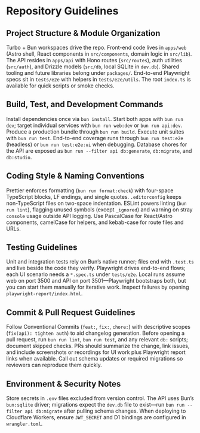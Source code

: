 # Repository Guidelines

## Project Structure & Module Organization

Turbo + Bun workspaces drive the repo. Front-end code lives in `apps/web` (Astro shell, React components in `src/components`, domain logic in `src/lib`). The API resides in `apps/api` with Hono routes (`src/routes`), auth utilities (`src/auth`), and Drizzle models (`src/db`, local SQLite in `dev.db`). Shared tooling and future libraries belong under `packages/`. End-to-end Playwright specs sit in `tests/e2e` with helpers in `tests/e2e/utils`. The root `index.ts` is available for quick scripts or smoke checks.

## Build, Test, and Development Commands

Install dependencies once via `bun install`. Start both apps with `bun run dev`; target individual services with `bun run web:dev` or `bun run api:dev`. Produce a production bundle through `bun run build`. Execute unit suites with `bun run test`. End-to-end coverage runs through `bun run test:e2e` (headless) or `bun run test:e2e:ui` when debugging. Database chores for the API are exposed as `bun run --filter api db:generate`, `db:migrate`, and `db:studio`.

## Coding Style & Naming Conventions

Prettier enforces formatting (`bun run format:check`) with four-space TypeScript blocks, LF endings, and single quotes. `.editorconfig` keeps non-TypeScript files on two-space indentation. ESLint powers linting (`bun run lint`), flagging unused symbols (except `_ignored`) and warning on stray `console` usage outside API logging. Use PascalCase for React/Astro components, camelCase for helpers, and kebab-case for route files and URLs.

## Testing Guidelines

Unit and integration tests rely on Bun’s native runner; files end with `.test.ts` and live beside the code they verify. Playwright drives end-to-end flows; each UI scenario needs a `*.spec.ts` under `tests/e2e`. Local runs assume web on port 3500 and API on port 3501—Playwright bootstraps both, but you can start them manually for iterative work. Inspect failures by opening `playwright-report/index.html`.

## Commit & Pull Request Guidelines

Follow Conventional Commits (`feat:`, `fix:`, `chore:`) with descriptive scopes (`fix(api): tighten auth`) to aid changelog generation. Before opening a pull request, run `bun run lint`, `bun run test`, and any relevant `db:` scripts; document skipped checks. PRs should summarize the change, link issues, and include screenshots or recordings for UI work plus Playwright report links when available. Call out schema updates or required migrations so reviewers can reproduce them quickly.

## Environment & Security Notes

Store secrets in `.env` files excluded from version control. The API uses Bun’s `bun:sqlite` driver; migrations expect the `dev.db` file to exist—run `bun run --filter api db:migrate` after pulling schema changes. When deploying to Cloudflare Workers, ensure `JWT_SECRET` and D1 bindings are configured in `wrangler.toml`.
